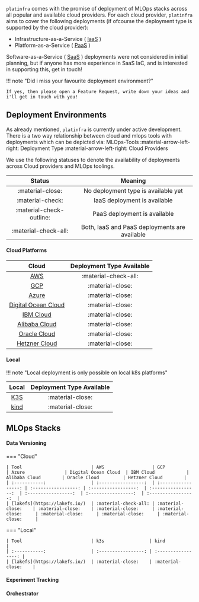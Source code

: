 `platinfra` comes with the promise of deployment of MLOps stacks across all popular and available cloud providers. For each cloud provider, `platinfra` aims to cover the following deployments (if ofcourse the deployment type is supported by the cloud provider):

- Infrastructure-as-a-Service ( [IaaS](https://aws.amazon.com/what-is/iaas/) )
- Platform-as-a-Service ( [PaaS](https://aws.amazon.com/types-of-cloud-computing/) )

Software-as-a-Service ( [SaaS](https://aws.amazon.com/saas/) ) deployments were not considered in initial planning, but if anyone has more experience in SaaS IaC, and is interested in supporting this, get in touch!

!!! note "Did i miss your favourite deployment environment?"

    If yes, then please open a Feature Request, write down your ideas and i'll get in touch with you!

## Deployment Environments

As already mentioned, `platinfra` is currently under active development. There is a two way relationship between cloud and mlops tools with deployments which can be depicted via: MLOps-Tools :material-arrow-left-right: Deployment Type :material-arrow-left-right: Cloud Providers

We use the following statuses to denote the availability of deployments across Cloud providers and MLOps toolings.

| Status                    | Meaning                                       |
| :-----------:             | :-----------------:                           |
| :material-close:          | No deployment type is available yet           |
| :material-check:          | IaaS deployment is available                  |
| :material-check-outline:  | PaaS deployment is available                  |
| :material-check-all:      | Both, IaaS and PaaS deployments are available |

#### Cloud Platforms

| Cloud                                                 | Deployment Type Available |
| :-----------:                                         | :-----------------:       |
| [AWS](https://aws.amazon.com/)                        | :material-check-all:      |
| [GCP](https://cloud.google.com/)                      | :material-close:          |
| [Azure](https://azure.microsoft.com/en-us)            | :material-close:          |
| [Digital Ocean Cloud](https://www.digitalocean.com/)  | :material-close:          |
| [IBM Cloud](https://www.ibm.com/cloud)                | :material-close:          |
| [Alibaba Cloud](https://eu.alibabacloud.com/en)       | :material-close:          |
| [Oracle Cloud](https://www.oracle.com/cloud/)         | :material-close:          |
| [Hetzner Cloud](https://www.hetzner.com/cloud/)       | :material-close:          |


#### Local
!!! note "Local deployment is only possible on local k8s platforms"

| Local                             | Deployment Type Available |
| :-----------:                     | :-----------------:       |
| [K3S](https://k3s.io/)            | :material-close:          |
| [kind](https://kind.sigs.k8s.io/) | :material-close:          |

## MLOps Stacks


#### Data Versioning

=== "Cloud"

    | Tool                          | AWS                  | GCP                 | Azure               | Digital Ocean Cloud  | IBM Cloud            | Alibaba Cloud        | Oracle Cloud         | Hetzner Cloud        |
    | :-----------:                 | :-----------------:  | :-----------------: | :-----------------: | :-----------------:  | :-----------------:  | :-----------------:  | :-----------------:  | :-----------------:  |
    | [lakefs](https://lakefs.io/)  | :material-check-all: | :material-close:    | :material-close:    | :material-close:     | :material-close:     | :material-close:     | :material-close:     | :material-close:     |

=== "Local"

    | Tool                          | k3s                 | kind                |
    | :-----------:                 | :-----------------: | :-----------------: |
    | [lakefs](https://lakefs.io/)  | :material-close:    | :material-close:    |


#### Experiment Tracking


#### Orchestrator
